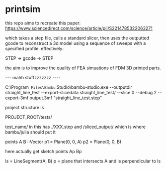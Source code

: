 # printsim

this repo aims to recreate this paper:
https://www.sciencedirect.com/science/article/pii/S2214785322063271


which takes a step file, calls a standard slicer, then uses the outputted gcode to reconstruct a 3d model
using a sequence of sweeps with a specified profile. effectively:

STEP -> gcode -> STEP 

the aim is to improve the quality of FEA simuations of FDM 3D printed parts.





--- mahh stuffzzzzzzz ----

C:\Program` Files\Bambu` Studio\bambu-studio.exe --outputdir straight_line_test --export-slicedata straight_line_test/ --slice 0 --debug 2 --export-3mf output.3mf "straight_line_test.step"

project structure is 


PROJECT_ROOT/tests/ 

test_name/
in this has ./XXX.step 
and /sliced_output/
which is where bambu/julia should put it

points A B ::Vector
p1 = Plane(0, 0, A)
p2 = Plane(0, 0, B)

here actually get sketch points Ap Bp 


ls = LineSegment(A, B)
p = plane that intersects A and is perpendicular to ls